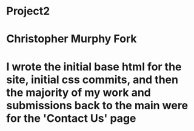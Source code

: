 # Project2
# Christopher Murphy Fork
# I wrote the initial base html for the site, initial css commits, and then the majority of my work and submissions back to the main were for the 'Contact Us' page